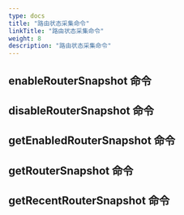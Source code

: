 ```yaml
---
type: docs
title: "路由状态采集命令"
linkTitle: "路由状态采集命令"
weight: 8
description: "路由状态采集命令"
---
```


## enableRouterSnapshot 命令


## disableRouterSnapshot 命令


## getEnabledRouterSnapshot 命令


## getRouterSnapshot 命令


## getRecentRouterSnapshot 命令


